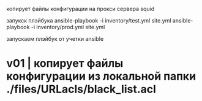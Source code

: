 копирует файлы конфигурации на прокси сервера squid

запукск плэйбука
ansible-playbook -i inventory/test.yml site.yml
ansible-playbook -i inventory/prod.yml site.yml

запускаем плэйбук от учетки ansible

# v01 | копирует файлы конфигурации из локальной папки ./files/URLacls/black_list.acl
